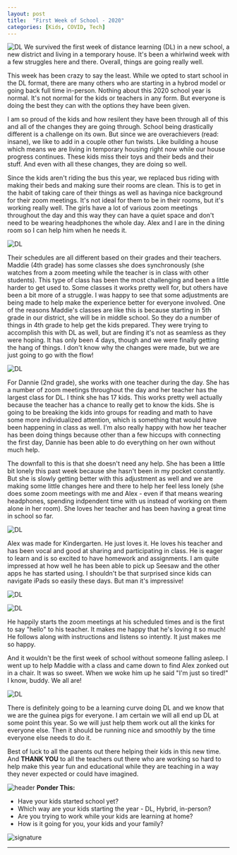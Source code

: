 ```yaml
---
layout: post
title:  "First Week of School - 2020"
categories: [Kids, COVID, Tech]
---
```

![DL](/images/DL1.JPG)
We survived the first week of distance learning (DL) in a new school, a new district and living in a temporary house. It's been a whirlwind week with a few struggles here and there. Overall, things are going really well. 

This week has been crazy to say the least. While we opted to start school in the DL format, there are many others who are starting in a hybrod model or going back full time in-person. Nothing about this 2020 school year is normal. It's not normal for the kids or teachers in any form. But everyone is doing the best they can with the options they have been given. 

I am so proud of the kids and how resilent they have been through all of this and all of the changes they are going through. School being drastically different is a challenge on its own. But since we are overachievers (read: insane), we like to add in a couple other fun twists. Like building a house which means we are living in temporary housing right now while our house progress continues. These kids miss their toys and their beds and their stuff. And even with all these changes, they are doing so well. 

Since the kids aren't riding the bus this year, we replaced bus riding with making their beds and making sure their rooms are clean. This is to get in the habit of taking care of their things as well as havinga  nice background for their zoom meetings. It's not ideal for them to be in their rooms, but it's working really well. The girls have a lot of various zoom meetings throughout the day and this way they can have a quiet space and don't need to be wearing headphones the whole day. Alex and I are in the dining room so I can help him when he needs it. 

![DL](/images/DL2.JPG)

Their schedules are all different based on their grades and their teachers. Maddie (4th grade) has some classes she does synchronously (she watches from a zoom meeting while the teacher is in class with other students). This type of class has been the most challenging and been a little harder to get used to. Some classes it works pretty well for, but others have been a bit more of a struggle. I was happy to see that some adjustments are being made to help make the experience better for everyone involved. One of the reasons Maddie's classes are like this is because starting in 5th grade in our district, she will be in middle school. So they do a number of things in 4th grade to help get the kids prepared. They were trying to accomplish this with DL as well, but are finding it's not as seamless as they were hoping. It has only been 4 days, though and we were finally getting the hang of things. I don't know why the changes were made, but we are just going to go with the flow!

![DL](/images/DL3.JPG)

For Dannie (2nd grade), she works with one teacher during the day. She has a number of zoom meetings throughout the day and her teacher has the largest class for DL. I think she has 17 kids. This works pretty well actually because the teacher has a chance to really get to know the kids. She is going to be breaking the kids into groups for reading and math to have some more individualized attention, which is something that would have been happening in class as well. I'm also really happy with how her teacher has been doing things because other than a few hiccups with connecting the first day, Dannie has been able to do everything on her own without much help. 

The downfall to this is that she doesn't need any help. She has been a little bit lonely this past week because she hasn't been in my pocket constantly. But she is slowly getting better with this adjustment as well and we are making some little changes here and there to help her feel less lonely (she does some zoom meetings with me and Alex - even if that means wearing headphones, spending indpendent time with us instead of working on them alone in her room). She loves her teacher and has been having a great time in school so far.

![DL](/images/DL4.JPG)

Alex was made for Kindergarten. He just loves it. He loves his teacher and has been vocal and good at sharing and participating in class. He is eager to learn and is so excited to have homework and assignments. I am quite impressed at how well he has been able to pick up Seesaw and the other apps he has started using. I shouldn't be that surprised since kids can navigate iPads so easily these days. But man it's impressive!

![DL](/images/DL5.JPG)

![DL](/images/DL6.JPG)

He happily starts the zoom meetings at his scheduled times and is the first to say "hello" to his teacher. It makes me happy that he's loving it so much! He follows along with instructions and listens so intently. It just makes me so happy. 

And it wouldn't be the first week of school without someone falling asleep. I went up to help Maddie with a class and came down to find Alex zonked out in a chair. It was so sweet. When we woke him up he said "I'm just so tired!" I know, buddy. We all are! 

![DL](/images/DL7.JPG)

There is definitely going to be a learning curve doing DL and we know that we are the guinea pigs for everyone. I am certain we will all end up DL at some point this year. So we will just help them work out all the kinks for everyone else. Then it should be running nice and smoothly by the time everyone else needs to do it. 

Best of luck to all the parents out there helping their kids in this new time. And **THANK YOU** to all the teachers out there who are working so hard to help make this year fun and educational while they are teaching in a way they never expected or could have imagined.

![header](/images/SkinnyRainbow.jpg)
**Ponder This:**
- Have your kids started school yet? 
- Which way are your kids starting the year - DL, Hybrid, in-person? 
- Are you trying to work while your kids are learning at home?
- How is it going for you, your kids and your family?

![signature](/images/andi.jpg)

----